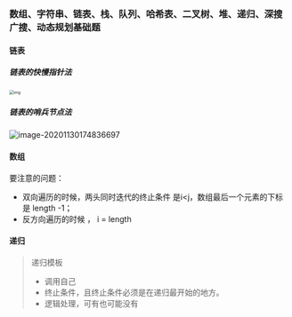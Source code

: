 ### 数组、字符串、链表、栈、队列、哈希表、二叉树、堆、递归、深搜广搜、动态规划基础题

#### 链表

##### **链表的快慢指针法**

<img src="https://pic.leetcode-cn.com/1605200026-iSMgpn-IMG_F6F6517FD2A5-1.jpeg" alt="img" style="zoom:50%;" />

##### 链表的哨兵节点法

![image-20201130174836697](C:\Users\raota\AppData\Roaming\Typora\typora-user-images\image-20201130174836697.png)





#### 数组

要注意的问题：

- 双向遍历的时候，两头同时迭代的终止条件 是i<j，数组最后一个元素的下标是 length -1；
- 反方向遍历的时候 ， i = length

#### 递归

> 递归模板
>
> - 调用自己
> - 终止条件，且终止条件必须是在递归最开始的地方。
> - 逻辑处理，可有也可能没有

